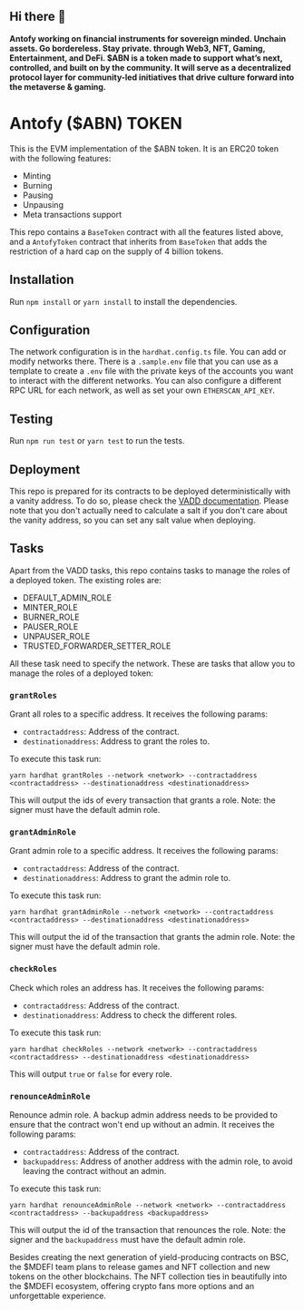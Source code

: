 ## Hi there 👋



**Antofy working on financial instruments for sovereign minded. Unchain assets. Go bordereless. Stay private. through Web3, NFT, Gaming, Entertainment, and DeFi. $ABN is a token made to support what’s next, controlled, and built on by the community. It will serve as a decentralized protocol layer for community-led initiatives that drive culture forward into the metaverse & gaming.**

# Antofy ($ABN)  TOKEN


This is the EVM implementation of the $ABN token. It is an ERC20 token with the following features:

- Minting
- Burning
- Pausing
- Unpausing
- Meta transactions support

This repo contains a `BaseToken` contract with all the features listed above, and a `AntofyToken` contract that inherits from `BaseToken` that adds the restriction of a hard cap on the supply of 4 billion tokens.

## Installation

Run `npm install` or `yarn install` to install the dependencies.

## Configuration

The network configuration is in the `hardhat.config.ts` file. You can add or modify networks there. There is a `.sample.env` file that you can use as a template to create a `.env` file with the private keys of the accounts you want to interact with the different networks. You can also configure a different RPC URL for each network, as well as set your own `ETHERSCAN_API_KEY`.

## Testing

Run `npm run test` or `yarn test` to run the tests.

## Deployment

This repo is prepared for its contracts to be deployed deterministically with a vanity address. To do so, please check the [VADD documentation](VADD.md). Please note that you don't actually need to calculate a salt if you don't care about the vanity address, so you can set any salt value when deploying.

## Tasks

Apart from the VADD tasks, this repo contains tasks to manage the roles of a deployed token. The existing roles are:

- DEFAULT_ADMIN_ROLE
- MINTER_ROLE
- BURNER_ROLE
- PAUSER_ROLE
- UNPAUSER_ROLE
- TRUSTED_FORWARDER_SETTER_ROLE

All these task need to specify the network. These are tasks that allow you to manage the roles of a deployed token:

### `grantRoles`

Grant all roles to a specific address.
It receives the following params:

- `contractaddress`: Address of the contract.
- `destinationaddress`: Address to grant the roles to.

To execute this task run:

```
yarn hardhat grantRoles --network <network> --contractaddress <contractaddress> --destinationaddress <destinationaddress>
```

This will output the ids of every transaction that grants a role.
Note: the signer must have the default admin role.

### `grantAdminRole`

Grant admin role to a specific address.
It receives the following params:

- `contractaddress`: Address of the contract.
- `destinationaddress`: Address to grant the admin role to.

To execute this task run:

```
yarn hardhat grantAdminRole --network <network> --contractaddress <contractaddress> --destinationaddress <destinationaddress>
```

This will output the id of the transaction that grants the admin role.
Note: the signer must have the default admin role.

### `checkRoles`

Check which roles an address has.
It receives the following params:

- `contractaddress`: Address of the contract.
- `destinationaddress`: Address to check the different roles.

To execute this task run:

```
yarn hardhat checkRoles --network <network> --contractaddress <contractaddress> --destinationaddress <destinationaddress>
```

This will output `true` or `false` for every role.

### `renounceAdminRole`

Renounce admin role. A backup admin address needs to be provided to ensure that the contract won't end up without an admin.
It receives the following params:

- `contractaddress`: Address of the contract.
- `backupaddress`: Address of another address with the admin role, to avoid leaving the contract without an admin.

To execute this task run:

```
yarn hardhat renounceAdminRole --network <network> --contractaddress <contractaddress> --backupaddress <backupaddress>
```

This will output the id of the transaction that renounces the role.
Note: the signer and the `backupaddress` must have the default admin role.

Besides creating the next generation of yield-producing contracts on BSC, the $MDEFI team plans to release games and NFT collection and new tokens on the other blockchains. The NFT collection ties in beautifully into the $MDEFI ecosystem, offering crypto fans more options and an unforgettable experience.
